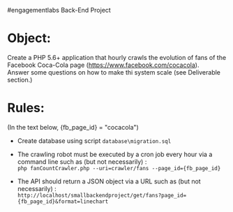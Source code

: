  #engagementlabs Back-End Project 

Object:
======================================
Create a PHP 5.6+ application that hourly crawls the evolution of fans of the Facebook Coca-Cola page (https://www.facebook.com/cocacola).  
Answer some questions on how to make thi system scale (see Deliverable section.)


Rules:
======================================

(In the text below, {fb_page_id} = "cocacola")
- Create database using script
`database\migration.sql`
- The crawling robot must be executed by a cron job every hour via a command line such as (but not necessarily) :  
`php fanCountCrawler.php --uri=crawler/fans --page_id={fb_page_id}`

- The API should return a JSON object via a URL such as (but not necessarily) :  
`http://localhost/smallbackendproject/get/fans?page_id={fb_page_id}&format=linechart `
